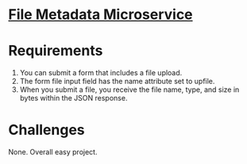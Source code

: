# [File Metadata Microservice](https://www.freecodecamp.org/learn/apis-and-microservices/apis-and-microservices-projects/file-metadata-microservice)

# Requirements

1. You can submit a form that includes a file upload.
2. The form file input field has the name attribute set to upfile.
3. When you submit a file, you receive the file name, type, and size in bytes within the JSON response.

# Challenges

None. Overall easy project.
